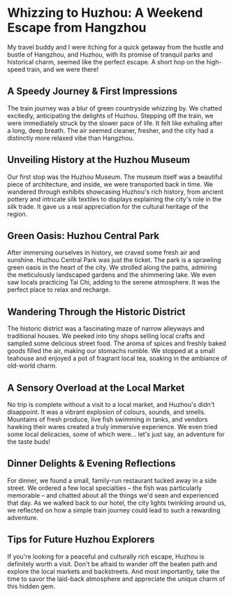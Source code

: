 # Whizzing to Huzhou: A Weekend Escape from Hangzhou

My travel buddy and I were itching for a quick getaway from the hustle and bustle of Hangzhou, and Huzhou, with its promise of tranquil parks and historical charm, seemed like the perfect escape. A short hop on the high-speed train, and we were there!

##  A Speedy Journey & First Impressions

The train journey was a blur of green countryside whizzing by. We chatted excitedly, anticipating the delights of Huzhou. Stepping off the train, we were immediately struck by the slower pace of life.  It felt like exhaling after a long, deep breath. The air seemed cleaner, fresher, and the city had a distinctly more relaxed vibe than Hangzhou.

##  Unveiling History at the Huzhou Museum

Our first stop was the Huzhou Museum. The museum itself was a beautiful piece of architecture, and inside, we were transported back in time. We wandered through exhibits showcasing Huzhou's rich history, from ancient pottery and intricate silk textiles to displays explaining the city's role in the silk trade. It gave us a real appreciation for the cultural heritage of the region.

##  Green Oasis: Huzhou Central Park

After immersing ourselves in history, we craved some fresh air and sunshine. Huzhou Central Park was just the ticket.  The park is a sprawling green oasis in the heart of the city. We strolled along the paths, admiring the meticulously landscaped gardens and the shimmering lake. We even saw locals practicing Tai Chi, adding to the serene atmosphere. It was the perfect place to relax and recharge.

##  Wandering Through the Historic District

The historic district was a fascinating maze of narrow alleyways and traditional houses.  We peeked into tiny shops selling local crafts and sampled some delicious street food. The aroma of spices and freshly baked goods filled the air, making our stomachs rumble. We stopped at a small teahouse and enjoyed a pot of fragrant local tea, soaking in the ambiance of old-world charm.

##  A Sensory Overload at the Local Market

No trip is complete without a visit to a local market, and Huzhou's didn't disappoint.  It was a vibrant explosion of colours, sounds, and smells.  Mountains of fresh produce, live fish swimming in tanks, and vendors hawking their wares created a truly immersive experience.  We even tried some local delicacies, some of which were... let's just say, an adventure for the taste buds!

##  Dinner Delights & Evening Reflections

For dinner, we found a small, family-run restaurant tucked away in a side street.  We ordered a few local specialties – the fish was particularly memorable – and chatted about all the things we'd seen and experienced that day.  As we walked back to our hotel, the city lights twinkling around us, we reflected on how a simple train journey could lead to such a rewarding adventure.


##  Tips for Future Huzhou Explorers

If you're looking for a peaceful and culturally rich escape, Huzhou is definitely worth a visit.  Don't be afraid to wander off the beaten path and explore the local markets and backstreets. And most importantly, take the time to savor the laid-back atmosphere and appreciate the unique charm of this hidden gem.
